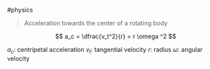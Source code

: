 #physics

> Acceleration towards the center of a rotating body

$$ a_c = \dfrac{v_t^2}{r} = r \omega ^2 $$

$a_c$: centripetal acceleration
$v_t$: tangential velocity
$r$: radius
$\omega$: angular velocity